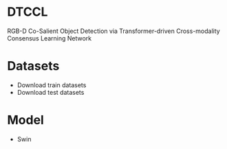 # DTCCL
RGB-D Co-Salient Object Detection via Transformer-driven Cross-modality Consensus Learning Network
# Datasets
* Download train datasets
* Download test datasets
# Model
* Swin


